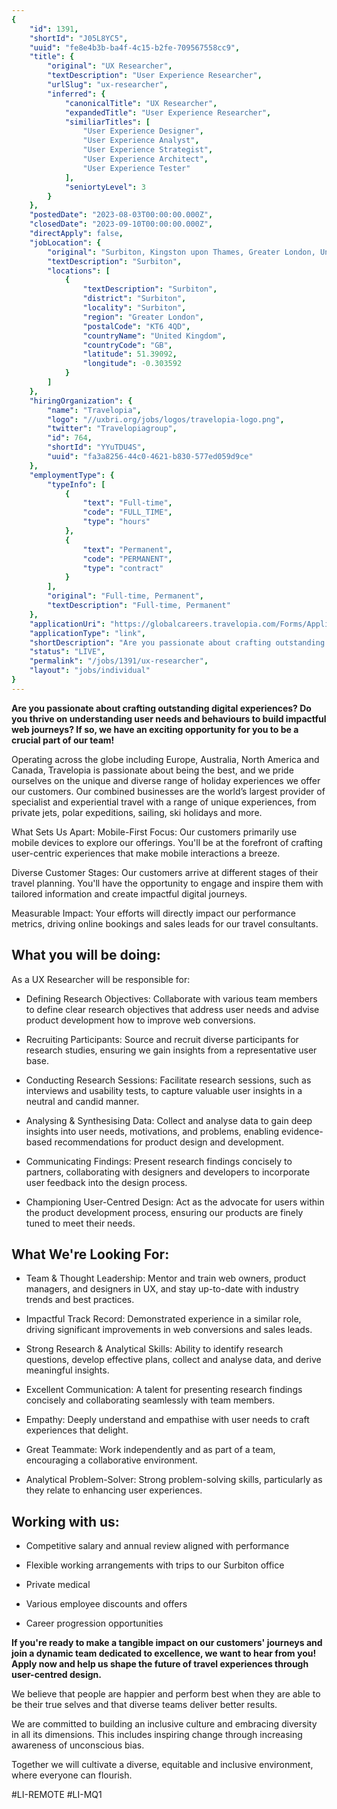 ```yaml
---
{
	"id": 1391,
	"shortId": "J05L8YC5",
	"uuid": "fe8e4b3b-ba4f-4c15-b2fe-709567558cc9",
	"title": {
		"original": "UX Researcher",
		"textDescription": "User Experience Researcher",
		"urlSlug": "ux-researcher",
		"inferred": {
			"canonicalTitle": "UX Researcher",
			"expandedTitle": "User Experience Researcher",
			"similiarTitles": [
				"User Experience Designer",
				"User Experience Analyst",
				"User Experience Strategist",
				"User Experience Architect",
				"User Experience Tester"
			],
			"seniortyLevel": 3
		}
	},
	"postedDate": "2023-08-03T00:00:00.000Z",
	"closedDate": "2023-09-10T00:00:00.000Z",
	"directApply": false,
	"jobLocation": {
		"original": "Surbiton, Kingston upon Thames, Greater London, United Kingdom Greater London KT6 4QD United Kingdom",
		"textDescription": "Surbiton",
		"locations": [
			{
				"textDescription": "Surbiton",
				"district": "Surbiton",
				"locality": "Surbiton",
				"region": "Greater London",
				"postalCode": "KT6 4QD",
				"countryName": "United Kingdom",
				"countryCode": "GB",
				"latitude": 51.39092,
				"longitude": -0.303592
			}
		]
	},
	"hiringOrganization": {
		"name": "Travelopia",
		"logo": "//uxbri.org/jobs/logos/travelopia-logo.png",
		"twitter": "Travelopiagroup",
		"id": 764,
		"shortId": "YYuTDU4S",
		"uuid": "fa3a8256-44c0-4621-b830-577ed059d9ce"
	},
	"employmentType": {
		"typeInfo": [
			{
				"text": "Full-time",
				"code": "FULL_TIME",
				"type": "hours"
			},
			{
				"text": "Permanent",
				"code": "PERMANENT",
				"type": "contract"
			}
		],
		"original": "Full-time, Permanent",
		"textDescription": "Full-time, Permanent"
	},
	"applicationUri": "https://globalcareers.travelopia.com/Forms/Application?formParameters=KizGpaAy2eWSChSK2ySS37xN3B2XpUwyAjFp7wKPPTDI3XdGKDIXaw%3D%3D&jobPostId=437879",
	"applicationType": "link",
	"shortDescription": "Are you passionate about crafting outstanding digital experiences? Do you thrive on understanding user needs and behaviours to build impactful web journeys? If so, we have an exciting opportunity for",
	"status": "LIVE",
	"permalink": "/jobs/1391/ux-researcher",
	"layout": "jobs/individual"
}
---
```

<p><strong>Are you passionate about crafting outstanding digital experiences? Do you thrive on understanding user needs and behaviours to build impactful web journeys? If so, we have an exciting opportunity for you to be a crucial part of our team!</strong></p><p>Operating across the globe including Europe, Australia, North America and Canada, Travelopia is passionate about being the best, and we pride ourselves on the unique and diverse range of holiday experiences we offer our customers. Our combined businesses are the world’s largest provider of specialist and experiential travel with a range of unique experiences, from private jets, polar expeditions, sailing, ski holidays and more.</p><p>What Sets Us Apart: Mobile-First Focus: Our customers primarily use mobile devices to explore our offerings. You'll be at the forefront of crafting user-centric experiences that make mobile interactions a breeze.</p><p>Diverse Customer Stages: Our customers arrive at different stages of their travel planning. You'll have the opportunity to engage and inspire them with tailored information and create impactful digital journeys.</p><p>Measurable Impact: Your efforts will directly impact our performance metrics, driving online bookings and sales leads for our travel consultants.</p><h2>What you will be doing:</h2><p>As a UX Researcher will be responsible for:</p><ul><li><p>Defining Research Objectives: Collaborate with various team members to define clear research objectives that address user needs and advise product development how to improve web conversions.</p></li><li><p>Recruiting Participants: Source and recruit diverse participants for research studies, ensuring we gain insights from a representative user base.</p></li><li><p>Conducting Research Sessions: Facilitate research sessions, such as interviews and usability tests, to capture valuable user insights in a neutral and candid manner.</p></li><li><p>Analysing &amp; Synthesising Data: Collect and analyse data to gain deep insights into user needs, motivations, and problems, enabling evidence-based recommendations for product design and development.</p></li><li><p>Communicating Findings: Present research findings concisely to partners, collaborating with designers and developers to incorporate user feedback into the design process.</p></li><li><p>Championing User-Centred Design: Act as the advocate for users within the product development process, ensuring our products are finely tuned to meet their needs.</p></li></ul><h2>What We're Looking For:</h2><ul><li><p>Team &amp; Thought Leadership: Mentor and train web owners, product managers, and designers in UX, and stay up-to-date with industry trends and best practices.</p></li><li><p>Impactful Track Record: Demonstrated experience in a similar role, driving significant improvements in web conversions and sales leads.</p></li><li><p>Strong Research &amp; Analytical Skills: Ability to identify research questions, develop effective plans, collect and analyse data, and derive meaningful insights.</p></li><li><p>Excellent Communication: A talent for presenting research findings concisely and collaborating seamlessly with team members.</p></li><li><p>Empathy: Deeply understand and empathise with user needs to craft experiences that delight.</p></li><li><p>Great Teammate: Work independently and as part of a team, encouraging a collaborative environment.</p></li><li><p>Analytical Problem-Solver: Strong problem-solving skills, particularly as they relate to enhancing user experiences.</p></li></ul><h2>Working with us:</h2><ul><li><p>Competitive salary and annual review aligned with performance</p></li><li><p>Flexible working arrangements with trips to our Surbiton office</p></li><li><p>Private medical</p></li><li><p>Various employee discounts and offers</p></li><li><p>Career progression opportunities</p></li></ul><p><strong>If you're ready to make a tangible impact on our customers' journeys and join a dynamic team dedicated to excellence, we want to hear from you! Apply now and help us shape the future of travel experiences through user-centred design.</strong></p><p>We believe that people are happier and perform best when they are able to be their true selves and that diverse teams deliver better results.</p><p>We are committed to building an inclusive culture and embracing diversity in all its dimensions. This includes inspiring change through increasing awareness of unconscious bias.</p><p>Together we will cultivate a diverse, equitable and inclusive environment, where everyone can flourish.</p><p>#LI-REMOTE #LI-MQ1</p>
